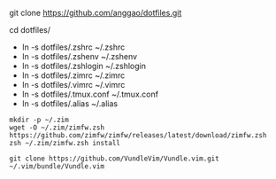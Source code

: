 git clone https://github.com/anggao/dotfiles.git

cd dotfiles/

+ ln -s dotfiles/.zshrc ~/.zshrc
+ ln -s dotfiles/.zshenv ~/.zshenv
+ ln -s dotfiles/.zshlogin ~/.zshlogin
+ ln -s dotfiles/.zimrc ~/.zimrc
+ ln -s dotfiles/.vimrc ~/.vimrc
+ ln -s dotfiles/.tmux.conf ~/.tmux.conf
+ ln -s dotfiles/.alias ~/.alias

```
mkdir -p ~/.zim
wget -O ~/.zim/zimfw.zsh https://github.com/zimfw/zimfw/releases/latest/download/zimfw.zsh 
zsh ~/.zim/zimfw.zsh install
```

```
git clone https://github.com/VundleVim/Vundle.vim.git ~/.vim/bundle/Vundle.vim
```
